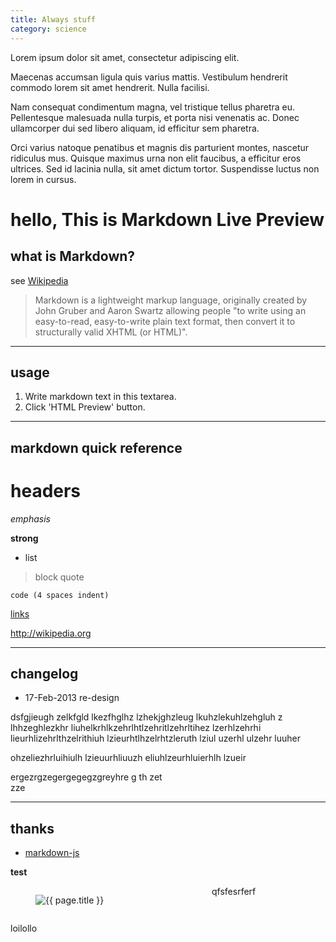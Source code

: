```yaml
---
title: Always stuff
category: science
---
```


Lorem ipsum dolor sit amet, consectetur adipiscing elit.

Maecenas accumsan ligula quis varius mattis. Vestibulum hendrerit commodo lorem sit amet hendrerit. Nulla facilisi.

Nam consequat condimentum magna, vel tristique tellus pharetra eu. Pellentesque malesuada nulla turpis, et porta nisi venenatis ac. Donec ullamcorper dui sed libero aliquam, id efficitur sem pharetra.

Orci varius natoque penatibus et magnis dis parturient montes, nascetur ridiculus mus. Quisque maximus urna non elit faucibus, a efficitur eros ultrices. Sed id lacinia nulla, sit amet dictum tortor. Suspendisse luctus non lorem in cursus.

# hello, This is Markdown Live Preview

## what is Markdown?
see [Wikipedia](http://en.wikipedia.org/wiki/Markdown)

> Markdown is a lightweight markup language, originally created by John Gruber and Aaron Swartz allowing people "to write using an easy-to-read, easy-to-write plain text format, then convert it to structurally valid XHTML (or HTML)".

----
## usage
1. Write markdown text in this textarea.
2. Click 'HTML Preview' button.

----
## markdown quick reference
# headers

*emphasis*

**strong**

* list

>block quote

    code (4 spaces indent)
[links](http://wikipedia.org)

http://wikipedia.org

----
## changelog
* 17-Feb-2013 re-design

dsfgjieugh zelkfgld lkezfhglhz lzhekjghzleug lkuhzlekuhlzehgluh z
lhhzeghlezkhr liuhelkrhlkzehrlhtlzehritlzehrltihez lzerhlzehrhi 
lieurhlizehrlthzelrithiuh lzieurhtlhzelrhtzleruth lziul uzerhl ulzehr luuher

ohzeliezhrluihiulh lzieuurhliuuzh eliuhlzeurhluierhlh lzueir

ergezrgzegergegegzgreyhre g th zet  
zze

----
## thanks
* [markdown-js](https://github.com/evilstreak/markdown-js)

**test**

<div class="columns">
    <div class="column is-one-quarter">
        <figure class="image">
            <img src="{{ '/assets/images/bureau.jpg' | relative_url }}" alt="{{ page.title }}">
        </figure>
    </div>
    <div class="column">
        qfsfesrferf
    </div>
</div>

loilollo
